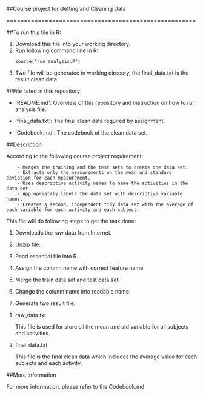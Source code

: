 ##Course project for Getting and Cleaning Data

======================================================

##To run this file in R:

1. Download this file into your working directory.
2. Run following command line in R:
    <pre><code>source("run_analysis.R")</code></pre>
3. Two file will be generated in working direcory, the final_data.txt is the result clean data.

##File listed in this repository:

- 'README.md': Overview of this repository and instruction on how to run analysis file.

- 'final_data.txt': The final clean data required by assignment.

- 'Codebook.md': The codebook of the clean data set.

##Description

According to the following course project requirement:

    
        - Merges the training and the test sets to create one data set.
		- Extracts only the measurements on the mean and standard deviation for each measurement. 
		- Uses descriptive activity names to name the activities in the data set
		- Appropriately labels the data set with descriptive variable names. 
		- Creates a second, independent tidy data set with the average of each variable for each activity and each subject. 
	

This file will do following steps to get the task done:

1) Downloads the raw data from Internet.

2) Unzip file.

3) Read essential file into R.

4) Assign the column name with correct feature name.

5) Merge the train data set and test data set.

6) Change the colunm name into readable name.

7) Generate two result file.

1. raw_data.txt

    This file is used for store all the mean and std variable for all subjects and activities.

2. final_data.txt

    This file is the final clean data which includes the average value for each subjects and each activity.

##More Information

For more information, please refer to the Codebook.md